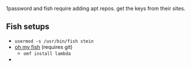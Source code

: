 1password and fish require adding apt repos. get the keys from their sites.

## Fish setups

 - `usermod -s /usr/bin/fish stein`
 - [oh my fish](https://github.com/oh-my-fish/oh-my-fish) (requires git)
   - `omf install lambda`
 - 
